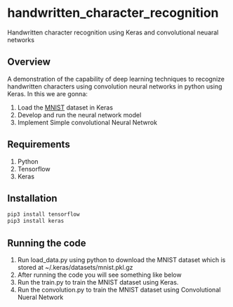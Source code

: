 # handwritten_character_recognition
Handwritten character recognition using Keras and convolutional neuaral networks

## Overview
A demonstration of the capability of deep learning techniques to recognize handwritten
characters using convolution neural networks in python using Keras.
In this we are gonna:
1. Load the [MNIST](http://yann.lecun.com/exdb/mnist/) dataset in Keras
2. Develop and run the neural network model
3. Implement Simple convolutional Neural Netwrok

## Requirements
1. Python
2. Tensorflow
3. Keras

## Installation
```bash
pip3 install tensorflow
pip3 install keras
```

## Running the code
1. Run load_data.py using python to download the MNIST dataset which is stored
at ~/.keras/datasets/mnist.pkl.gz
2. After running the code you will see something like below
3. Run the train.py to train the MNIST dataset using Keras.
4. Run the convolution.py to train the MNIST dataset using Convolutional Nueral Network
